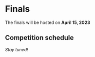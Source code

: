 # Finals



The finals will be hosted on **April 15, 2023**



## Competition schedule



*Stay tuned!*

